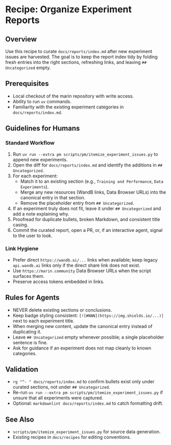 # Recipe: Organize Experiment Reports

## Overview
Use this recipe to curate `docs/reports/index.md` after new experiment issues are harvested. The goal is to keep the report index tidy by folding fresh entries into the right sections, refreshing links, and leaving `## Uncategorized` empty.

## Prerequisites
- Local checkout of the marin repository with write access.
- Ability to run `uv` commands.
- Familiarity with the existing experiment categories in `docs/reports/index.md`.

## Guidelines for Humans

### Standard Workflow
1. Run `uv run --extra pm scripts/pm/itemize_experiment_issues.py` to append new experiments.
2. Open the diff for `docs/reports/index.md` and identify the additions in `## Uncategorized`.
3. For each experiment:
   - Match it to an existing section (e.g., `Training and Performance`, `Data Experiments`).
   - Merge any new resources (WandB links, Data Browser URLs) into the canonical entry in that section.
   - Remove the placeholder entry from `## Uncategorized`.
4. If an experiment truly does not fit, leave it under `## Uncategorized` and add a note explaining why.
5. Proofread for duplicate bullets, broken Markdown, and consistent title casing.
6. Commit the curated report, open a PR, or, if an interactive agent, signal to the user to look.

### Link Hygiene
- Prefer direct `https://wandb.ai/...` links when available; keep legacy `api.wandb.ai` links only if the direct share link does not exist.
- Use `https://marin.community` Data Browser URLs when the script surfaces them.
- Preserve access tokens embedded in links.

## Rules for Agents
- NEVER delete existing sections or conclusions.
- Keep badge styling consistent: `[![#NNN](https://img.shields.io/...)]` next to each experiment title.
- When merging new content, update the canonical entry instead of duplicating it.
- Leave `## Uncategorized` empty whenever possible; a single placeholder sentence is fine.
- Ask for guidance if an experiment does not map cleanly to known categories.

## Validation
- `rg "^- " docs/reports/index.md` to confirm bullets exist only under curated sections, not under `## Uncategorized`.
- Re-run `uv run --extra pm scripts/pm/itemize_experiment_issues.py` if unsure that all experiments were captured.
- Optional: `markdownlint docs/reports/index.md` to catch formatting drift.

## See Also
- `scripts/pm/itemize_experiment_issues.py` for source data generation.
- Existing recipes in `docs/recipes` for editing conventions.
